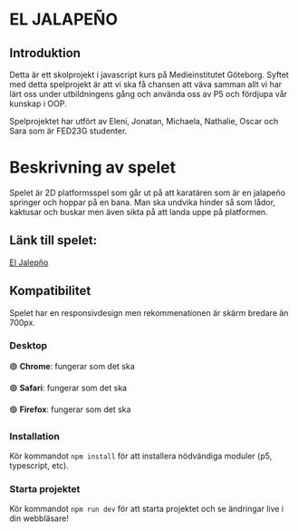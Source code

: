 # EL JALAPEÑO

## Introduktion

Detta är ett skolprojekt i javascript kurs på Medieinstitutet Göteborg. Syftet med detta spelprojekt är att vi ska få chansen att väva samman allt vi har lärt oss under utbildningens gång och använda oss av P5 och fördjupa vår kunskap i OOP.

Spelprojektet har utfört av Eleni, Jonatan, Michaela, Nathalie, Oscar och Sara som är FED23G studenter.

# Beskrivning av spelet

Spelet är 2D platformsspel som går ut på att karatären som är en jalapeño springer och hoppar på en bana. Man ska undvika hinder så som lådor, kaktusar och buskar men även sikta på att landa uppe på platformen. 



## Länk till spelet:

[El Jalepño](https://el-jalapeno.netlify.app/)

## Kompatibilitet
Spelet har en responsivdesign men rekommenationen är skärm bredare än 700px.

### Desktop

🟢 **Chrome**: fungerar som det ska

🟢 **Safari**: fungerar som det ska

🟢 **Firefox**: fungerar som det ska


### Installation

Kör kommandot `npm install` för att installera nödvändiga moduler (p5, typescript, etc).

### Starta projektet

Kör kommandot `npm run dev` för att starta projektet och se ändringar live i din webbläsare!